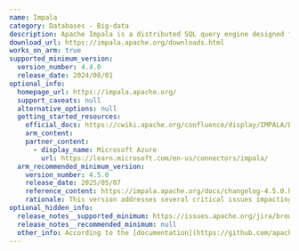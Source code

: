 ```yaml
---
name: Impala
category: Databases - Big-data
description: Apache Impala is a distributed SQL query engine designed for fast, interactive analysis of large-scale data stored in Hadoop, enabling real-time big data processing.
download_url: https://impala.apache.org/downloads.html
works_on_arm: true
supported_minimum_version:
  version_number: 4.4.0
  release_date: 2024/08/01
optional_info:
  homepage_url: https://impala.apache.org/
  support_caveats: null
  alternative_options: null
  getting_started_resources:
    official_docs: https://cwiki.apache.org/confluence/display/IMPALA/Building+Impala
    arm_content:
    partner_content:
      - display_name: Microsoft Azure
        url: https://learn.microsoft.com/en-us/connectors/impala/
  arm_recommended_minimum_version:
    version_number: 4.5.0
    release_date: 2025/05/07
    reference_content: https://impala.apache.org/docs/changelog-4.5.0.html
    rationale: This version addresses several critical issues impacting ARM-based builds and tests for Impala. It resolves failures in core unit tests like TestRuntimeFilters, DataStreamTestSlowServiceQueue, and TestStatestoredHA under ARM and UBSAN environments. A hanging issue in disk-file-test and a build failure on Rocky Linux 9 ARM are also fixed.
optional_hidden_info:
  release_notes__supported_minimum: https://issues.apache.org/jira/browse/IMPALA-12353
  release_notes__recommended_minimum: null
  other_info: According to the [documentation](https://github.com/apache/impala#supported-platforms), experimental support for Linux/ARM64 is introduced in version 4.0, but Jira ticket IMPALA-12353 confirms that the proper support is added in version 4.4.0.
---
```

